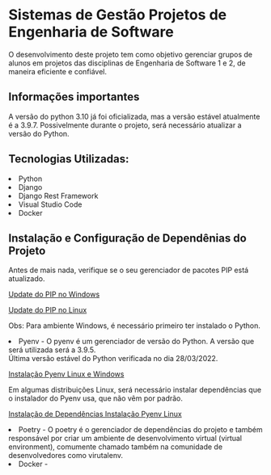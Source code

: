 # Sistemas de Gestão Projetos de Engenharia de Software
  O desenvolvimento deste projeto tem como objetivo gerenciar grupos de alunos em projetos das disciplinas de Engenharia de Software 1 e 2, de maneira eficiente
  e confiável.
  <h2>Informações importantes</h2>
    A versão do python 3.10 já foi oficializada, mas a versão estável atualmente é a 3.9.7.
    Possivelmente durante o projeto, será necessário atualizar a versão do Python.
  
 <h2> Tecnologias Utilizadas: </h2>
  <li> Python
  <li> Django
  <li> Django Rest Framework
  <li> Visual Studio Code
  <li> Docker
  

<h2> Instalação e Configuração de Dependênias do Projeto</h2>
  
  Antes de mais nada, verifique se o seu gerenciador de pacotes PIP está atualizado.
  <p> <a href="https://datatofish.com/upgrade-pip/"> Update do PIP no Windows</a> </p>
  <p> <a href="https://www.nbshare.io/notebook/228803083/How-to-Upgrade-Python-PIP/">Update do PIP no Linux</a> </p>
  
  Obs: Para ambiente Windows, é necessário primeiro ter instalado o Python.
 
<li> Pyenv - O pyenv é um gerenciador de versão do Python. A versão que será utilizada será a 3.9.5. </li>
  Última versão estável do Python verificada no dia 28/03/2022.
  <p> <a href="https://realpython.com/intro-to-pyenv/">Instalação Pyenv Linux e Windows</a> </p>
  
  Em algumas distribuições Linux, será necessário instalar dependências que o instalador do Pyenv usa, que não
  vêm por padrão.
 
  <p> <a href="https://devguide.python.org/setup/#build-dependencies">Instalação de Dependências Instalação Pyenv Linux</a> </p>
  
<li> 
   Poetry - O poetry é o gerenciador de dependências do projeto e também responsável por criar um ambiente de desenvolvimento virtual
   (virtual environment), comumente chamado também na comunidade de desenvolvedores como virutalenv. 
  </li>

<li> 
  Docker - 
</li>
